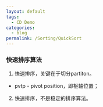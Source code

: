 ```yaml
---
layout: default
tags:
  - CD Demo
categories:
  - blog
permalink: /Sorting/QuickSort
---
```

### 快速排序算法
1. 快速排序，关键在于切分partiton。
- pvtp - pivot position，即枢轴位置；
2. 快速排序，不是稳定的排序算法。